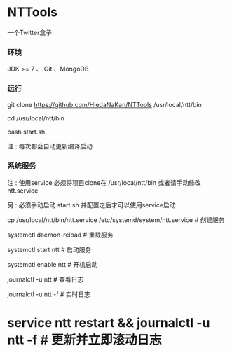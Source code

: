 # NTTools

一个Twitter盒子

### 环境

JDK >= 7 、 Git 、MongoDB

### 运行

git clone https://github.com/HiedaNaKan/NTTools /usr/local/ntt/bin

cd /usr/local/ntt/bin

bash start.sh

注 :  每次都会自动更新编译启动

### 系统服务

注 :  使用service 必须将项目clone在 /usr/local/ntt/bin 或者请手动修改ntt.service

另 :  必须手动启动 start.sh 并配置之后才可以使用service启动

cp /usr/local/ntt/bin/ntt.service /etc/systemd/system/ntt.service # 创建服务

systemctl daemon-reload # 重载服务

systemctl start ntt # 启动服务

systemctl enable ntt # 开机启动

journalctl -u ntt # 查看日志

journalctl -u ntt -f # 实时日志

# service ntt restart && journalctl -u ntt -f # 更新并立即滚动日志
